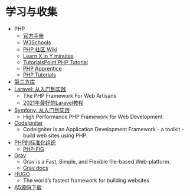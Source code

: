 # 学习与收集

- PHP
  - [官方手册](https://www.php.net/)
  - [W3Schools](https://www.w3schools.com/php/)
  - [PHP 社区 Wiki](https://learnku.com/php/wikis)
  - [Learn X in Y minutes](https://learnxinyminutes.com/docs/php/)
  - [TutorialsPoint PHP Tutorial](https://www.tutorialspoint.com/php/index.htm)
  - [PHP Apprentice](https://phpapprentice.com/)
  - [PHP Tutorials](https://www.geeksforgeeks.org/php-tutorials/)
- [第三方库](APP.md)
- [Laravel: 从入门到实践](Laravel.md) 
  - The PHP Framework For Web Artisans
  - [2021年最好的Laravel教程](Laravel2021.md)
- [Symfony: 从入门到实践](SYMFONY.md)
  - High Performance PHP Framework for Web Development 
- [CodeIgniter](https://codeigniter.com/user_guide/)
  - CodeIgniter is an Application Development Framework - a toolkit - build web sites using PHP.
- [PHP的标准化组织](https://www.php-fig.org)
  - [PHP-FIG](https://github.com/php-fig/fig-standards)
- [Grav](https://getgrav.org/) 
  - Grav is a Fast, Simple, and Flexible file-based Web-platform.
  - [Grav docs](https://learn.getgrav.org/)
- [HUGO](https://gohugo.io/)
  - The world’s fastest framework for building websites
- [A5源码下载](https://www.a5xiazai.com/) 